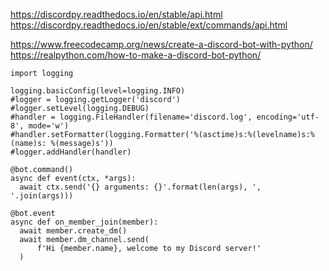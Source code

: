 https://discordpy.readthedocs.io/en/stable/api.html
https://discordpy.readthedocs.io/en/stable/ext/commands/api.html

https://www.freecodecamp.org/news/create-a-discord-bot-with-python/
https://realpython.com/how-to-make-a-discord-bot-python/

``` Logger code block
import logging

logging.basicConfig(level=logging.INFO)
#logger = logging.getLogger('discord')
#logger.setLevel(logging.DEBUG)
#handler = logging.FileHandler(filename='discord.log', encoding='utf-8', mode='w')
#handler.setFormatter(logging.Formatter('%(asctime)s:%(levelname)s:%(name)s: %(message)s'))
#logger.addHandler(handler)
```

``` Command syntax
@bot.command()
async def event(ctx, *args):
  await ctx.send('{} arguments: {}'.format(len(args), ', '.join(args)))
```

``` On member join syntax
@bot.event
async def on_member_join(member):
  await member.create_dm()
  await member.dm_channel.send(
      f'Hi {member.name}, welcome to my Discord server!'
  )
```

